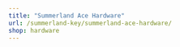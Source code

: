 ```yaml
---
title: "Summerland Ace Hardware"
url: /summerland-key/summerland-ace-hardware/
shop: hardware
---
```

